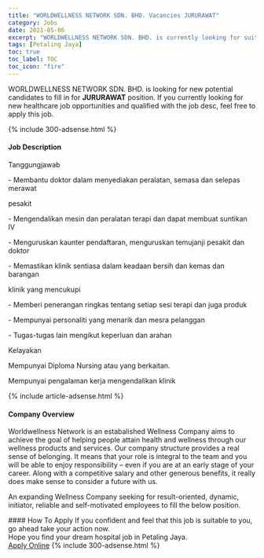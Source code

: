 ```yaml
---
title: "WORLDWELLNESS NETWORK SDN. BHD. Vacancies JURURAWAT" 
category: Jobs 
date: 2021-05-06 
excerpt: "WORLDWELLNESS NETWORK SDN. BHD. is currently looking for suitable person to fill in the JURURAWAT which positioned at Petaling Jaya" 
tags: [Petaling Jaya] 
toc: true 
toc_label: TOC 
toc_icon: "fire" 
--- 
```


<p>WORLDWELLNESS NETWORK SDN. BHD. is looking for new potential candidates to fill in for <b>JURURAWAT</b> position. If you currently looking for new healthcare job opportunities and qualified with the job desc, feel free to apply this job.
</p>{% include 300-adsense.html %} 
<div><div><h4>Job Description</h4></div><div><div><span><div><p>Tanggungjawab</p><p><span>- Membantu doktor dalam menyediakan peralatan, semasa dan selepas merawat</span></p><p><span>pesakit</span></p><p><span>- Mengendalikan mesin dan peralatan terapi dan dapat membuat suntikan IV</span></p><p><span>- Menguruskan kaunter pendaftaran, menguruskan temujanji pesakit dan doktor</span></p><p><span>- Memastikan klinik sentiasa dalam keadaan bersih dan kemas dan barangan</span></p><p><span>klinik yang mencukupi</span></p><p><span>- Memberi penerangan ringkas tentang setiap sesi terapi dan juga produk</span></p><p><span>- Mempunyai personaliti yang menarik dan mesra pelanggan</span></p><p><span>- Tugas-tugas lain mengikut keperluan dan arahan</span></p><p>Kelayakan</p><p>Mempunyai Diploma Nursing atau yang berkaitan.</p><p>Mempunyai pengalaman kerja mengendalikan klinik</p></div></span></div></div></div> 
{% include article-adsense.html %} 
<div><div><h4>Company Overview</h4></div><div><div><span><div><p>Worldwellness Network is an estabalished Wellness Company aims to achieve the goal of helping people attain health and wellness through our wellness products and services. Our company structure provides a real sense of belonging. It means that your role is integral to the team and you will be able to enjoy responsibility &#8211; even if you are at an early stage of your career. Along with a competitive salary and other generous benefits, it really does make sense to consider a future with us.</p><p>An expanding Wellness Company seeking for result-oriented, dynamic, initiator, reliable and self-motivated employees to fill the below position.</p></div></span></div></div></div> 
#### How To Apply 
If you confident and feel that this job is suitable to you, go ahead take your action now. <br/> 
Hope you find your dream hospital job in Petaling Jaya. <br/> 
<a href="https://www.jobstreet.com.my/en/job/jururawat-4559336?jobId=jobstreet-my-job-4559336" class="btn btn--warning" target="_blank" rel="nofollow noopenner">Apply Online</a> 
{% include 300-adsense.html %} 